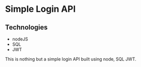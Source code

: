 # Simple Login API
## Technologies
- nodeJS
- SQL
- JWT

This is nothing but a simple login API built using node, SQL JWT.
